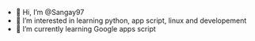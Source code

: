- 👋 Hi, I’m @Sangay97
- 👀 I’m interested in learning python, app script, linux and developement
- 🌱 I’m currently learning Google apps script


<!---
Sangay97/Sangay97 is a ✨ special ✨ repository because its `README.md` (this file) appears on your GitHub profile.
You can click the Preview link to take a look at your changes.
--->
